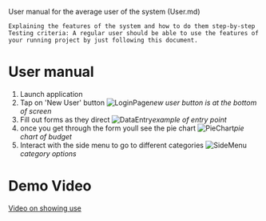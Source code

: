 User manual for the average user of the system (User.md)

```
Explaining the features of the system and how to do them step-by-step
Testing criteria: A regular user should be able to use the features of your running project by just following this document.
```

User manual
===========

1.	Launch application
2.	Tap on 'New User' button
![LoginPage](./login_screen.png)*new user button is at the bottom of screen*
3.	Fill out forms as they direct
![DataEntry](./Screenshot_1579313266.png)*example of entry point*
4.  once you get through the form youll see the pie chart
![PieChart](./pie_chart.png)*pie chart of budget*
5.  Interact with the side menu to go to different categories
![SideMenu](./view_sideMenu.png)*category options*

Demo Video
==========
[Video on showing use](https://youtu.be/P_akw7ZwrjA)
